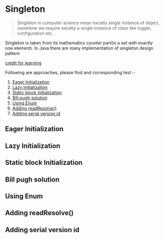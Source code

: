 # Singleton

> Singleton in computer science mean excatly single instance of object, sometime we require excalty a single instance of class like logger, configuration etc.

Singleton is taken from its mathematics counter part(is a set with exactly one element). In Java there are many implementation of singleton design pattern

[credit for learning](http://howtodoinjava.com/2012/10/22/singleton-design-pattern-in-java/)

Following are approaches, please find and corresponding test :-

 1. [Eager Initialization](#eager-initialization)
 2. [Lazy Initialization](#lazy-initialization)
 3. [Static block Initialization](#static-block-initialization)
 4. [Bill pugh solution](#bill-pugh-solution)
 5. [Using Enum](#using-enum)
 6. [Adding readResolve()](#adding-readResolve)
 7. [Adding serial version id](#adding-serial-version-id)
 
 
## Eager Initialization
## Lazy Initialization
## Static block Initialization
## Bill pugh solution
## Using Enum
## Adding readResolve()
## Adding serial version id
 

